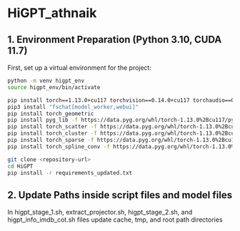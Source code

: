 # HiGPT_athnaik

## 1. Environment Preparation (Python 3.10, CUDA 11.7)

First, set up a virtual environment for the project:

```bash
python -m venv higpt_env
source higpt_env/bin/activate

pip install torch==1.13.0+cu117 torchvision==0.14.0+cu117 torchaudio==0.13.0 --extra-index-url https://download.pytorch.org/whl/cu117
pip3 install "fschat[model_worker,webui]"
pip install torch_geometric
pip install pyg_lib -f https://data.pyg.org/whl/torch-1.13.0%2Bcu117/pyg_lib-0.4.0%2Bpt113cu117-cp310-cp310-linux_x86_64.whl
pip install torch_scatter -f https://data.pyg.org/whl/torch-1.13.0%2Bcu117/torch_scatter-2.1.1%2Bpt113cu117-cp310-cp310-linux_x86_64.whl
pip install torch_cluster -f https://data.pyg.org/whl/torch-1.13.0%2Bcu117/torch_cluster-1.6.1%2Bpt113cu117-cp310-cp310-linux_x86_64.whl
pip install torch_sparse -f https://data.pyg.org/whl/torch-1.13.0%2Bcu117/torch_sparse-0.6.17%2Bpt113cu117-cp310-cp310-linux_x86_64.whl
pip install torch_spline_conv -f https://data.pyg.org/whl/torch-1.13.0%2Bcu117/torch_spline_conv-1.2.2%2Bpt113cu117-cp310-cp310-linux_x86_64.whl

git clone <repository-url>
cd HiGPT
pip install -r requirements_updated.txt
```


## 2. Update Paths inside script files and model files

In higpt_stage_1.sh, extract_projector.sh, higpt_stage_2.sh, and higpt_info_imdb_cot.sh files update cache, tmp, and root path directories

